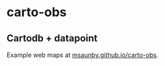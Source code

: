 # carto-obs
## Cartodb + datapoint

Example web maps at [msaunby.github.io/carto-obs](http://msaunby.github.io/carto-obs).
